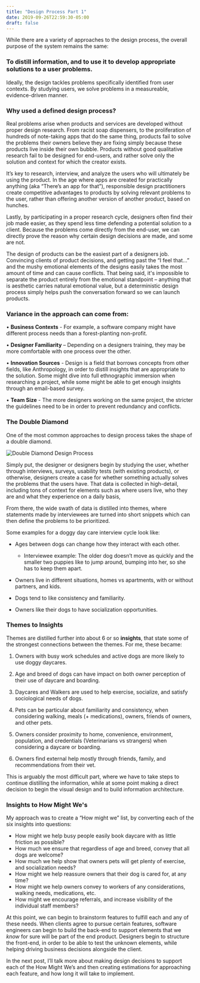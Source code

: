 ```yaml
---
title: "Design Process Part 1"
date: 2019-09-26T22:59:30-05:00
draft: false
---
```


While there are a variety of approaches to the design process, the overall purpose of the system remains the same: 

### To distill information, and to use it to develop appropriate solutions to a user problems.

Ideally, the design tackles problems specifically identified from user contexts. By studying users, we solve problems in a measureable, evidence-driven manner.

### Why used a defined design process?
Real problems arise when products and services are developed without proper design research. From racist soap dispensers, to the proliferation of hundreds of note-taking apps that do the same thing, products fail to solve the problems their owners believe they are fixing simply because these products live inside their own bubble. Products without good qualitative research fail to be designed for end-users, and rather solve only the solution and context for which the creator exists.

It’s key to research, interview, and analyze the users who will ultimately be using the product. In the age where apps are created for practically anything (aka “There’s an app for that”), responsible design practitioners create competitive advantages to products by solving relevant problems to the user, rather than offering another version of another product, based on hunches.

Lastly, by participating in a proper research cycle, designers often find their job made easier, as they spend less time defending a potential solution to a client. Because the problems come directly from the end-user, we can directly prove the reason why certain design decisions are made, and some are not.

The design of products can be the easiest part of a designers job. Convincing clients of product decisions, and getting past the “I feel that…” and the mushy emotional elements of the designs easily takes the most amount of time and can cause conflicts. That being said, it's impossible to separate the product entirely from the emotional standpoint – anything that is aesthetic carries natural emotional value, but a deterministic design process simply helps push the conversation forward so we can launch products.

### Variance in the approach can come from:
• **Business Contexts** - For example, a software company might have different process needs than a forest-planting non-profit.

• **Designer Familiarity** – Depending on a designers training, they may be more comfortable with one process over the other. 

• **Innovation Sources** - Design is a field that borrows concepts from other fields, like Anthropology, in order to distill insights that are appropriate to the solution. Some might dive into full ethnographic immersion when researching a project, while some might be able to get enough insights through an email-based survey.

• **Team Size** - The more designers working on the same project, the stricter the guidelines need to be in order to prevent redundancy and conflicts.

### The Double Diamond
One of the most common approaches to design process takes the shape of a double diamond. 

![Double Diamond Design Process](/img/doublediamond.png)

Simply put, the designer or designers begin by studying the user, whether through interviews, surveys, usability tests (with existing products), or otherwise, designers create a case for whether something actually solves the problems that the users have. That data is collected in high-detail, including tons of context for elements such as where users live, who they are and what they experience on a daily basis, 

From there, the wide swath of data is distilled into themes, where statements made by interviewees are turned into short snippets which can then define the problems to be prioritized.

Some examples for a doggy day care interview cycle look like:

* Ages between dogs can change how they interact with each other.

	* Interviewee example: The older dog doesn’t move as quickly and the smaller two puppies like to jump around, bumping into her, so she has to keep them apart.

* Owners live in different situations, homes vs apartments, with or without partners, and kids.

* Dogs tend to like consistency and familiarity.

* Owners like their dogs to have socialization opportunities.


### Themes to Insights

Themes are distilled further into about 6 or so **insights**, that state some of the strongest connections between the themes. For me, these became:

1. Owners with busy work schedules and active dogs are more likely to use doggy daycares.

2. Age and breed of dogs can have impact on both owner perception of their use of daycare and boarding.

3. Daycares and Walkers are used to help exercise, socialize, and satisfy sociological needs of dogs.

4. Pets can be particular about familiarity and consistency, when considering walking, meals (+ medications), owners, friends of owners, and other pets.

5. Owners consider proximity to home, convenience, environment, population, and credentials (Veterinarians vs strangers) when considering a daycare or boarding.

6. Owners find external help mostly through friends, family, and recommendations from their vet.

This is arguably the most difficult part, where we have to take steps to continue distilling the information, while at some point making a direct decision to begin the visual design and to build information architecture.


### Insights to How Might We's

My approach was to create a “How might we” list, by converting each of the six insights into questions:

* How might we help busy people easily book daycare with as little friction as possible?
* How much we ensure that regardless of age and breed, convey that all dogs are welcome?
* How much we help show that owners pets will get plenty of exercise, and socialization needs?
* How might we help reassure owners that their dog is cared for, at any time?
* How might we help owners convey to workers of any considerations, walking needs, medications, etc.
* How might we encourage referrals, and increase visibility of the individual staff members?

At this point, we can begin to brainstorm features to fulfill each and any of these needs. When clients agree to pursue certain features, software engineers can begin to build the back-end to support elements that we _know_ for sure will be part of the end product. Designers begin to structure the front-end, in order to be able to test the unknown elements, while helping driving business decisions alongside the client.

In the next post, I’ll talk more about making design decisions to support each of the How Might We’s and then creating estimations for approaching each feature, and how long it will take to implement.
